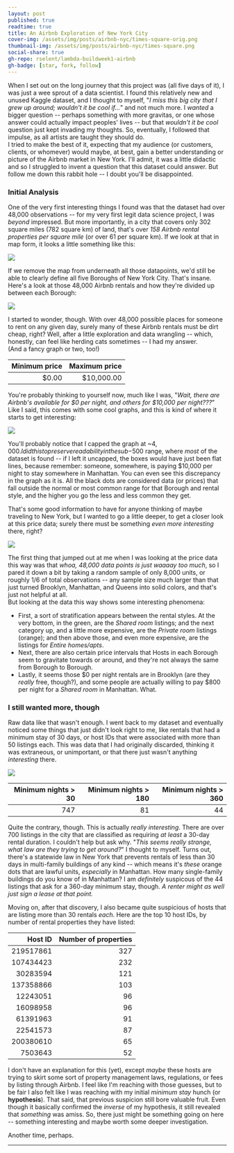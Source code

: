 ```yaml
---
layout: post
published: true
readtime: true
title: An Airbnb Exploration of New York City
cover-img: /assets/img/posts/airbnb-nyc/times-square-orig.png
thumbnail-img: /assets/img/posts/airbnb-nyc/times-square.png
social-share: true
gh-repo: rselent/lambda-buildweek1-airbnb
gh-badge: [star, fork, follow]
---
```



When I set out on the long journey that this project was (all five days of it), I was just a wee sprout of a data scientist. I found this relatively new and unused Kaggle dataset, and I thought to myself, "_I miss this big city that I grew up around; wouldn't it be cool if..._" and not much more. I _wanted_ a bigger question -- perhaps something with more gravitas, or one whose answer could actually impact peoples' lives -- but that _wouldn't it be cool_ question just kept invading my thoughts. So, eventually, I followed that impulse, as all artists are taught they should do.  
I tried to make the best of it, expecting that my audience (or customers, clients, or whomever) would maybe, at best, gain a better understanding or picture of the Airbnb market in New York. I'll admit, it was a little didactic and so I struggled to invent a question that this dataset could answer. But follow me down this rabbit hole -- I doubt you'll be disappointed.

### Initial Analysis

One of the very first interesting things I found was that the dataset had over 48,000 observations -- for my very first legit data science project, I was _beyond_ impressed. But more importantly, in a city that covers only 302 square miles (782 square km) of land, that's over _158 Airbnb rental properties per square mile_ (or over 61 per square km). If we look at that in map form, it looks a little something like this:

![](../assets/img/posts/airbnb-nyc/context.png)

If we remove the map from underneath all those datapoints, we'd still be able to clearly define all five Boroughs of New York City. That's insane. Here's a look at those 48,000 Airbnb rentals and how they're divided up between each Borough:

![](../assets/img/posts/airbnb-nyc/context-bars.png)

I started to wonder, though. With over 48,000 possible places for someone to rent on any given day, surely many of these Airbnb rentals must be dirt cheap, right? Well, after a little exploration and data wrangling -- which, honestly, can feel like herding cats sometimes -- I had my answer.  
(And a fancy graph or two, too!)

| Minimum price  | Maximum price  |
| -------------: | --------------:|
|         $0.00  |     $10,000.00 |

You're probably thinking to yourself now, much like I was, "_Wait, there are Airbnb's available for $0 per night, and others for $10,000 per night???_" Like I said, this comes with some cool graphs, and this is kind of where it starts to get interesting:

![](../assets/img/posts/airbnb-nyc/price-bigbox.png)

You'll probably notice that I capped the graph at ~$4,000. I did this to preserve readability in the sub-$500 range, where _most_ of the dataset is found -- if I left it uncapped, the boxes would have just been flat lines, because remember: someone, somewhere, is paying $10,000 per night to stay somewhere in Manhattan. You can even see this discrepancy in the graph as it is. All the black dots are considered data (or prices) that fall outside the normal or most common range for that Borough and rental style, and the higher you go the less and less common they get.

That's some good information to have for anyone thinking of maybe traveling to New York, but I wanted to go a little deeper, to get a closer look at this price data; surely there must be something _even more interesting_ there, right?

![](../assets/img/posts/airbnb-nyc/price-strip.png)

The first thing that jumped out at me when I was looking at the price data this way was that _whoa, 48,000 data points is just waaaay too much_, so I pared it down a bit by taking a random sample of only 8,000 units, or roughly 1/6 of total observations -- any sample size much larger than that just turned Brooklyn, Manhattan, and Queens into solid colors, and that's just not helpful at all.  
But looking at the data this way shows some interesting phenomena:  
  * First, a sort of stratification appears between the rental styles. At the very bottom, in the green, are the _Shared room_ listings; and the next category up, and a little more expensive, are the _Private room_ listings (orange); and then above those, and even more expensive, are the listings for _Entire homes/apts_.  
  * Next, there are also certain price intervals that Hosts in each Borough seem to gravitate towards or around, and they're not always the same from Borough to Borough.  
  * Lastly, it seems those $0 per night rentals are in Brooklyn (are they _really_ free, though?), and some people are actually willing to pay $800 per night for a _Shared room_ in Manhattan. What.

### I still wanted more, though

Raw data like that wasn't enough. I went back to my dataset and eventually noticed some things that just didn't look right to me, like rentals that had a minimum stay of 30 days, or host IDs that were associated with more than 50 listings each. This was data that I had originally discarded, thinking it was extraneous, or unimportant, or that there just wasn't anything _interesting_ there.

![](../assets/img/posts/airbnb-nyc/30days.png)

| Minimum nights > 30  | Minimum nights > 180  | Minimum nights > 360  |
| -------------------: | ---------------------:| ---------------------:|
|                 747  |                   81  |                   44  |

Quite the contrary, though. This is actually _really interesting_. There are over 700 listings in the city that are classified as requiring _at least_ a 30-day rental duration. I couldn't help but ask why. "_This seems really strange, what law are they trying to get around?_" I thought to myself. Turns out, there's a statewide law in New York that prevents rentals of less than 30 days in multi-family buildings of any kind -- which means it's _these_ orange dots that are lawful units, _especially_ in Manhattan. How many single-family buildings do you know of in Manhattan? I am _definitely_ suspicous of the 44 listings that ask for a 360-day minimum stay, though. _A renter might as well just sign a lease at that point._

Moving on, after that discovery, I also became quite suspicious of hosts that are listing more than 30 rentals _each_. Here are the top 10 host IDs, by number of rental properties they have listed:

| Host ID  | Number of properties  |
| -------------: | --------------:|
| 219517861      | 327            |
| 107434423      | 232            |
| 30283594       | 121            |
| 137358866      | 103            |
| 12243051       |  96            |
| 16098958       |  96            |
| 61391963       |  91            |
| 22541573       |  87            |
| 200380610      |  65            |
| 7503643        |  52            |


I don't have an explanation for this (yet), except _maybe_ these hosts are trying to skirt some sort of property management laws, regulations, or fees by listing through Airbnb. I feel like I'm reaching with those guesses, but to be fair I also felt like I was reaching with my initial _minimum stay_ hunch (or __hypothesis__). That said, that previous suspicion still bore valuable fruit. Even though it basically confirmed the _inverse_ of my hypothesis, it still revealed that _something_ was amiss. So, there just might be something going on here -- something interesting and maybe worth some deeper investigation. 

Another time, perhaps.

-----

